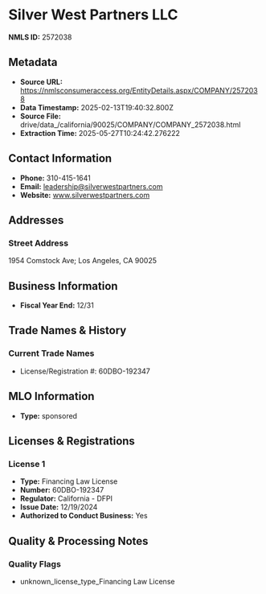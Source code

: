 # Silver West Partners LLC

**NMLS ID:** 2572038

## Metadata
- **Source URL:** https://nmlsconsumeraccess.org/EntityDetails.aspx/COMPANY/2572038
- **Data Timestamp:** 2025-02-13T19:40:32.800Z
- **Source File:** drive/data_/california/90025/COMPANY/COMPANY_2572038.html
- **Extraction Time:** 2025-05-27T10:24:42.276222

## Contact Information
- **Phone:** 310-415-1641
- **Email:** leadership@silverwestpartners.com
- **Website:** www.silverwestpartners.com

## Addresses
### Street Address
1954 Comstock Ave; Los Angeles, CA 90025

## Business Information
- **Fiscal Year End:** 12/31

## Trade Names & History
### Current Trade Names
- License/Registration #: 60DBO-192347

## MLO Information
- **Type:** sponsored

## Licenses & Registrations

### License 1
- **Type:** Financing Law License
- **Number:** 60DBO-192347
- **Regulator:** California - DFPI
- **Issue Date:** 12/19/2024
- **Authorized to Conduct Business:** Yes

## Quality & Processing Notes
### Quality Flags
- unknown_license_type_Financing Law License
